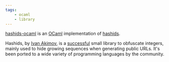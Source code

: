 ```yaml
---
tags:
    - ocaml
    - library
---
```

[hashids-ocaml](http://github.com/jacquev6/hashids-ocaml/) is an [OCaml](http://ocaml.org/) implementation of [hashids](http://hashids.org/ocaml/).

Hashids, by [Ivan Akimov](https://github.com/ivanakimov), is a [successful](http://ivanakimov.com/1m-downloads-of-an-open-source-project/)
small library to obfuscate integers, mainly used to hide growing sequences when generating public URLs.
It's been ported to a wide variety of programming languages by the community.
